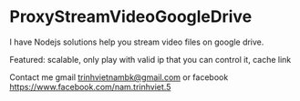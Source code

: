 
# ProxyStreamVideoGoogleDrive
I have Nodejs solutions help you stream video files on google drive.

Featured: scalable, only play with valid ip that you can control it, cache link

Contact me gmail trinhvietnambk@gmail.com or facebook https://www.facebook.com/nam.trinhviet.5

